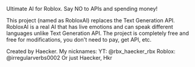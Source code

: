 Ultimate AI for Roblox. Say NO to APIs and spending money!

This project (named as RobloxAI) replaces the Text Generation API. RobloxAI is a real AI that has live emotions and can speak different languages unlike Text Generation API. 
The project is completely free and free for modifications, you don't need to pay, get API, etc.

Created by Haecker. My nicknames:
YT: @rbx_haecker_rbx
Roblox: @irregularverbs0002
Or just Haecker, Hkr
